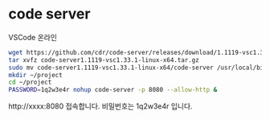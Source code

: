 # code server

VSCode 온라인

```sh
wget https://github.com/cdr/code-server/releases/download/1.1119-vsc1.33.1/code-server1.1119-vsc1.33.1-linux-x64.tar.gz
tar xvfz code-server1.1119-vsc1.33.1-linux-x64.tar.gz
sudo mv code-server1.1119-vsc1.33.1-linux-x64/code-server /usr/local/bin
mkdir ~/project
cd ~/project
PASSWORD=1q2w3e4r nohup code-server -p 8080 --allow-http &
```

http://xxxx:8080 접속합니다. 비밀번호는 1q2w3e4r 입니다.

